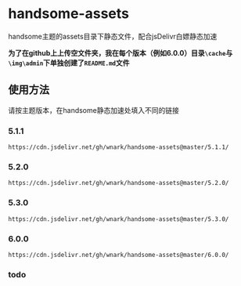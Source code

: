 # handsome-assets
handsome主题的assets目录下静态文件，配合jsDelivr白嫖静态加速

**为了在github上上传空文件夹，我在每个版本（例如6.0.0）目录`\cache`与`\img\admin`下单独创建了`README.md`文件**

## 使用方法
请按主题版本，在handsome静态加速处填入不同的链接
### 5.1.1

    https://cdn.jsdelivr.net/gh/wnark/handsome-assets@master/5.1.1/

### 5.2.0

    https://cdn.jsdelivr.net/gh/wnark/handsome-assets@master/5.2.0/
    


### 5.3.0

    https://cdn.jsdelivr.net/gh/wnark/handsome-assets@master/5.3.0/


### 6.0.0

    https://cdn.jsdelivr.net/gh/wnark/handsome-assets@master/6.0.0/
    
    
  
### todo
